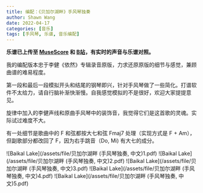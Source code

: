 ```yaml
---
title: 编配：《贝加尔湖畔》手风琴独奏
author: Shawn Wang
date: 2022-04-17
categories: [音乐]
tags: [手风琴, 乐谱, 音乐编配]
---
```


**乐谱已上传至 [MuseScore](https://musescore.com/user/33553780/scores/7915961) 和 [B站]()，有实时的声音与乐谱对照。**

我的编配版本忠于李健《依然》专辑录音原版，力求还原原版的细节与感觉，兼顾曲谱的难易程度。

第一段和最后一段模拟开头和结尾的钢琴即兴，针对手风琴做了一些简化。打谱软件不太给力，请自行脑补渐快渐慢。自我感觉模拟的不是很好，欢迎大家提提意见。

旋律中加入的李健声线和原曲手风琴中的装饰音，我觉得它们是这首歌的灵魂。实际试过难度不大。

有一处细节是歌曲中的 F 和弦都按大七和弦 Fmaj7 处理（实现方式是 F + Am），但副歌部分都改回了 F，因为右手跳音（Do, Mi) 有大七的成分。




![Baikal Lake](/assets/file/贝加尔湖畔 (手风琴独奏, 中文)1.pdf)
![Baikal Lake](/assets/file/贝加尔湖畔 (手风琴独奏, 中文)2.pdf)
![Baikal Lake](/assets/file/贝加尔湖畔 (手风琴独奏, 中文)3.pdf)
![Baikal Lake](/assets/file/贝加尔湖畔 (手风琴独奏, 中文)4.pdf)
![Baikal Lake](/assets/file/贝加尔湖畔 (手风琴独奏, 中文)5.pdf)

